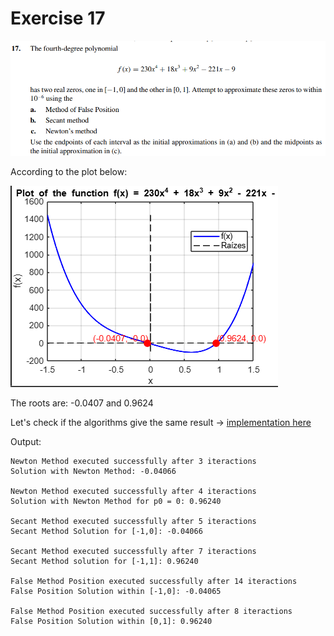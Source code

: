 # Exercise 17 

![ex 17](image.png)

According to the plot below:

![plot](image1.png)


The roots are: -0.0407 and 0.9624

Let's check if the algorithms give the same result -> [implementation here](ex17.c)

Output:

    Newton Method executed successfully after 3 iteractions
    Solution with Newton Method: -0.04066

    Newton Method executed successfully after 4 iteractions
    Solution with Newton Method for p0 = 0: 0.96240        

    Secant Method executed successfully after 5 iteractions
    Secant Method Solution for [-1,0]: -0.04066

    Secant Method executed successfully after 7 iteractions
    Secant Method solution for [-1,1]: 0.96240

    False Method Position executed successfully after 14 iteractions
    False Position Solution within [-1,0]: -0.04065

    False Method Position executed successfully after 8 iteractions
    False Position Solution within [0,1]: 0.96240
